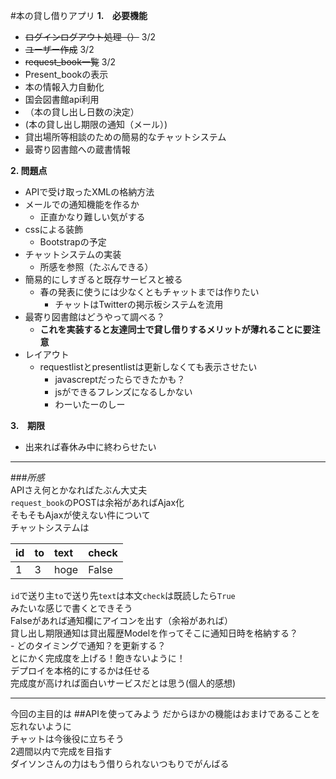 #本の貸し借りアプリ
**1.　必要機能**
- ~~ログインログアウト処理（）~~ 3/2  
- ~~ユーザー作成~~ 3/2  
- ~~request_book一覧~~ 3/2  
- Present_bookの表示
- 本の情報入力自動化
 - 国会図書館api利用
- （本の貸し出し日数の決定）
- (本の貸し出し期限の通知（メール）)
- 貸出場所等相談のための簡易的なチャットシステム
- 最寄り図書館への蔵書情報

**2. 問題点**
- APIで受け取ったXMLの格納方法
- メールでの通知機能を作るか
  - 正直かなり難しい気がする
- cssによる装飾
  - Bootstrapの予定
- チャットシステムの実装
    - 所感を参照（たぶんできる）
- 簡易的にしすぎると既存サービスと被る
    - 春の発表に使うには少なくともチャットまでは作りたい
        - チャットはTwitterの掲示板システムを流用
- 最寄り図書館はどうやって調べる？
    - **これを実装すると友達同士で貸し借りするメリットが薄れることに要注意**
- レイアウト
    - requestlistとpresentlistは更新しなくても表示させたい
        - javascreptだったらできたかも？
        - jsができるフレンズになるしかない
        - わーいたーのしー



**3.　期限**
- 出来れば春休み中に終わらせたい

* * *

###_所感_  
APIさえ何とかなればたぶん大丈夫  
`request_book`のPOSTは余裕があればAjax化  
そもそもAjaxが使えない件について  
チャットシステムは

| id | to | text | check |
|:---|:---|:-----|:------|
|  1 |  3 | hoge | False |

`id`で送り主`to`で送り先`text`は本文`check`は既読したら`True`  
みたいな感じで書くとできそう  
Falseがあれば通知欄にアイコンを出す（余裕があれば）  
貸し出し期限通知は貸出履歴Modelを作ってそこに通知日時を格納する？  
    - どのタイミングで通知？を更新する？  
とにかく完成度を上げる！飽きないように！  
デプロイを本格的にするかは任せる  
完成度が高ければ面白いサービスだとは思う(個人的感想)  

* * *

今回の主目的は
##APIを使ってみよう
だからほかの機能はおまけであることを忘れないように  
チャットは今後役に立ちそう  
2週間以内で完成を目指す  
ダイソンさんの力はもう借りられないつもりでがんばる  
